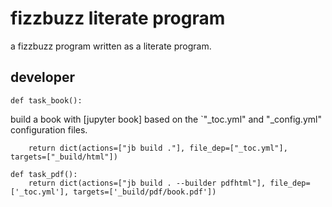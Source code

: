 # fizzbuzz literate program

a fizzbuzz program written as a literate program.

## developer

    def task_book():

build a book with [jupyter book] based on the `"_toc.yml" and "_config.yml" configuration files.

        return dict(actions=["jb build ."], file_dep=["_toc.yml"], targets=["_build/html"])

    def task_pdf():
        return dict(actions=["jb build . --builder pdfhtml"], file_dep=['_toc.yml'], targets=['_build/pdf/book.pdf'])
